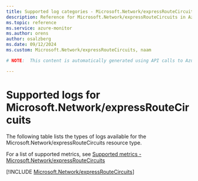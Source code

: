```yaml
---
title: Supported log categories - Microsoft.Network/expressRouteCircuits
description: Reference for Microsoft.Network/expressRouteCircuits in Azure Monitor Logs.
ms.topic: reference
ms.service: azure-monitor
ms.author: orens
author: osalzberg
ms.date: 09/12/2024
ms.custom: Microsoft.Network/expressRouteCircuits, naam

# NOTE:  This content is automatically generated using API calls to Azure. Any edits made on these files will be overwritten in the next run of the script. 

---
```





# Supported logs for Microsoft.Network/expressRouteCircuits  
The following table lists the types of logs available for the Microsoft.Network/expressRouteCircuits resource type.
  
  
  
For a list of supported metrics, see [Supported metrics - Microsoft.Network/expressRouteCircuits](../supported-metrics/microsoft-network-expressroutecircuits-metrics.md)  
  

  
[!INCLUDE [Microsoft.Network/expressRouteCircuits](~/reusable-content/ce-skilling/azure/includes/azure-monitor/reference/logs/microsoft-network-expressroutecircuits-logs-include.md)]  
  

